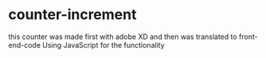 # counter-increment
this counter was made first with adobe XD and then was translated to front-end-code Using JavaScript for the functionality 
